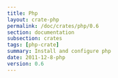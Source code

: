 ```yaml
---
title: Php
layout: crate-php
permalink: /doc/crates/php/0.6
section: documentation
subsection: crates
tags: [php-crate]
summary: Install and configure php
date: 2011-12-8-php
version: 0.6
---
```


